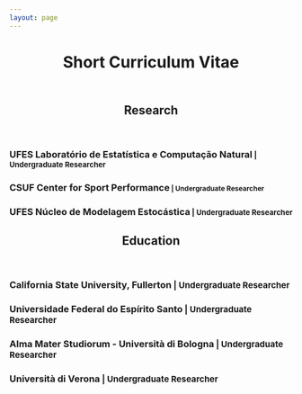 ```yaml
---
layout: page
---
```



<header><h1>Short Curriculum Vitae</h1></header>

<header><h2>Research</h2></header>

<p><h3>UFES Laboratório de Estatística e Computação Natural<span style="font-size:13px;"> | Undergraduate Researcher </span></h3></p>

<p><h3>CSUF Center for Sport Performance<small style="font-size:12px;"> | Undergraduate Researcher </small></h3></p>

<p><h3>UFES Núcleo de Modelagem Estocástica<small style="font-size:13px;"> | Undergraduate Researcher </small></h3></p>


<header><h2>Education</h2></header>

<p><h3>California State University, Fullerton<span style="font-size:15px;"> | Undergraduate Researcher </span></h3></p>

<p><h3>Universidade Federal do Espírito Santo<span style="font-size:15px;"> | Undergraduate Researcher </span></h3></p>

<p><h3>Alma Mater Studiorum - Università di Bologna<span style="font-size:15px;"> | Undergraduate Researcher </span></h3></p>

<p><h3>Università di Verona<span style="font-size:15px;"> | Undergraduate Researcher </span></h3></p>
